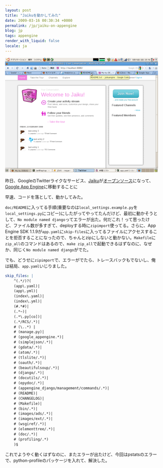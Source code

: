 ```yaml
---
layout: post
title: "Jaikuを動かしてみた"
date: 2009-03-16 00:30:34 +0000
permalink: /jp/jaiku-on-appengine
blog: jp
tags: appengine
render_with_liquid: false
locale: ja
---
```


![Jaiku logo](/assets/images/516/jaiku.png)

昨日、GoogleのTwitterライクなサービス、[Jaiku](http://www.jaiku.com/)が[オープンソース](http://code.google.com/p/jaikuengine/)になって、[Google App Engine](https://cloud.google.com/appengine)に移動することに

早速、コードを落として、動かしてみた。

`doc/README`に入ってる手順(重要なのは`local_settings.example.py`を`local_settings.py`にコピー)にしたがってやってたんだけど、最初に動かそうとして、`No module named django`ってエラーが出た。何だこれ！って思ったけど、ファイル数が多すぎて、deployする時に`zipimport`使ってる。さらに、App Engine SDK 1.1.9が`app.yaml`に`skip-files`に入ってるファイルにアクセスすることを拒否することになったので、ちゃんとzipにしないと動かない。`Makefile`に`zip_all`のコマンドはあるので、`make zip_all`で起動できるはずなのに、なぜか、同じく`No module named django`がでた。

でも、どうせに`zipimport`で、エラーがでたら、トレースバックもでないし、俺は結局、`app.yaml`いじりました。

```yaml
skip_files: |
    ^(.*/)?(
    (app\.yaml)|
    (app\.yml)|
    (index\.yaml)|
    (index\.yml)|
    (#.*#)|
    (.*~)|
    (.*\.py[co])|
    (.*/RCS/.*)|
    # (\..*) |
    # (manage.py)|
    # (google_appengine.*)|
    # (simplejson/.*)|
    # (gdata/.*)|
    # (atom/.*)|
    # (tlslite/.*)|
    # (oauth/.*)|
    # (beautifulsoup/.*)|
    # (django/.*)|
    # (docutils/.*)|
    # (epydoc/.*)|
    # (appengine_django/management/commands/.*)|
    # (README)|
    # (CHANGELOG)|
    # (Makefile)|
    # (bin/.*)|
    # (images/ads/.*)|
    # (images/ext/.*)|
    # (wsgiref/.*)|
    # (elementtree/.*)|
    # (doc/.*)|
    # (profiling/.*)
    )$
```

これでようやく動くはずなのに、またエラーが出たけど、今回はpstatsのエラーで、python-profileのパッケージを入れて、解決した。
